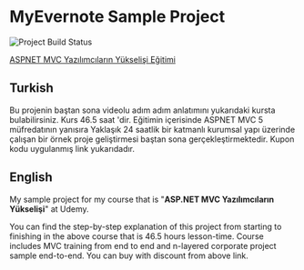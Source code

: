 # MyEvernote Sample Project

![Project Build Status](https://muratbaseren.visualstudio.com/_apis/public/build/definitions/48351f23-810b-4665-b2c0-41000b2ec994/1/badge)

[ASPNET MVC Yazılımcıların Yükselişi Eğitimi](https://rebrand.ly/kmb-mvc5)

## Turkish

Bu projenin baştan sona videolu adım adım anlatımını yukarıdaki kursta bulabilirsiniz. Kurs 46.5 saat 'dir. Eğitimin içerisinde ASPNET MVC 5 müfredatının yanısıra Yaklaşık 24 saatlik bir katmanlı kurumsal yapı üzerinde çalışan bir örnek proje geliştirmesi baştan sona gerçekleştirmektedir. Kupon kodu uygulanmış link yukarıdadır. 

## English
My sample project for my course that is "**ASP.NET MVC Yazılımcıların Yükselişi**" at Udemy.

You can find the step-by-step explanation of this project from starting to finishing in the above course that is 46.5 hours lesson-time. Course includes MVC training from end to end and n-layered corporate project sample end-to-end. You can buy with discount from above link.
